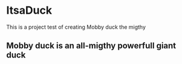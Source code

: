 # ItsaDuck
This is a project test of creating Mobby duck the migthy 
## Mobby duck is an all-migthy powerfull giant duck

